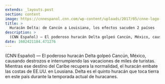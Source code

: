 ```yaml
--- 
extends: _layouts.post 
section: content 
image: https://cnnespanol.cnn.com/wp-content/uploads/2017/05/cnne-logo-video-bg.png 
title: > 
  Huracán Delta: de Cancún a Louisiana, los efectos sacuden 2 países 
description: > 
  (CNN Español) — El poderoso huracán Delta golpeó Cancún, México, causando destrozos e interrumpiendo las vacaciones de miles de turistas.Mientras ese destino del Caribe recupera la normalidad, el huracán embate las costas de EE.UU.en Lousiana.Delta es el quinto huracán que toca tierra en este país durante la temporada actual de huracanes. 
date: 1602421184.471276 
--- 
```

(CNN Español) — El poderoso huracán Delta golpeó Cancún, México, causando destrozos e interrumpiendo las vacaciones de miles de turistas. Mientras ese destino del Caribe recupera la normalidad, el huracán embate las costas de EE.UU. en Lousiana. Delta es el quinto huracán que toca tierra en este país durante la temporada actual de huracanes.